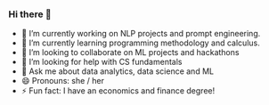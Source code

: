 ### Hi there 👋

- 🔭 I’m currently working on NLP projects and prompt engineering. 
- 🌱 I’m currently learning programming methodology and calculus.
- 👯 I’m looking to collaborate on ML projects and hackathons
- 🤔 I’m looking for help with CS fundamentals
- 💬 Ask me about data analytics, data science and ML
- 😄 Pronouns: she / her
- ⚡ Fun fact: I have an economics and finance degree!

<!--
**kmmla/kmmla** is a ✨ _special_ ✨ repository because its `README.md` (this file) appears on your GitHub profile.
-->
